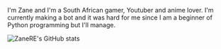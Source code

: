 I'm Zane and I'm a South African gamer, Youtuber and anime lover. I'm currently making a bot and it was hard for me since I am a beginner of Python programming but I'll manage.

![ZaneRE's GitHub stats](https://github-readme-stats.vercel.app/api?username=ZaneRE544&show_icons=true&theme=onedark&include_all_commits=true&custom_title=ZaneRE&text_colour=0000FF)
